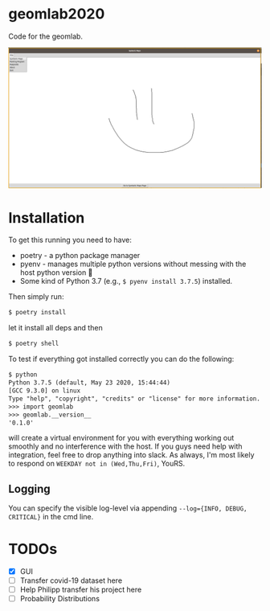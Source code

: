 # geomlab2020

Code for the geomlab.

![](assets/screeny.png)

# Installation

  To get this running you need to have:
  - poetry - a python package manager
  - pyenv - manages multiple python versions without messing with the host python version 💚
  - Some kind of Python 3.7 (e.g., `$ pyenv install 3.7.5`)
  installed.

  Then simply run:

  ```bash
  $ poetry install
  ```

  let it install all deps and then

  ```bash
  $ poetry shell
  ```

  To test if everything got installed correctly you can do the following:

  ```shell
  $ python
  Python 3.7.5 (default, May 23 2020, 15:44:44) 
  [GCC 9.3.0] on linux
  Type "help", "copyright", "credits" or "license" for more information.
  >>> import geomlab
  >>> geomlab.__version__
  '0.1.0'
  ```

  will create a virtual environment for you with everything working out
  smoothly and no interference with the host. If you guys need help with
  integration, feel free to drop anything into slack. As always, I'm most
  likely to respond on `WEEKDAY not in (Wed,Thu,Fri)`, YouRS.

  ## Logging

  You can specify the visible log-level via appending `--log={INFO, DEBUG, CRITICAL}` in the cmd line.

# TODOs

  - [X] GUI
  - [ ] Transfer covid-19 dataset here
  - [ ] Help Philipp transfer his project here
  - [ ] Probability Distributions
